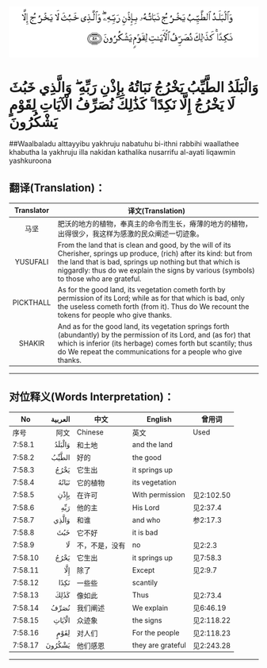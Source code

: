 ![007:058](images/007_058.gif)

# وَالْبَلَدُ الطَّيِّبُ يَخْرُجُ نَبَاتُهُ بِإِذْنِ رَبِّهِ ۖ وَالَّذِي خَبُثَ لَا يَخْرُجُ إِلَّا نَكِدًا ۚ كَذَٰلِكَ نُصَرِّفُ الْآيَاتِ لِقَوْمٍ يَشْكُرُونَ 

##Waalbaladu alttayyibu yakhruju nabatuhu bi-ithni rabbihi waallathee khabutha la yakhruju illa nakidan kathalika nusarrifu al-ayati liqawmin yashkuroona 

## 翻译(Translation)：

| Translator | 译文(Translation)                                            |
| :--------: | ------------------------------------------------------------ |
|    马坚    | 肥沃的地方的植物，奉真主的命令而生长，瘠薄的地方的植物，出得很少，我这样为感激的民众阐述一切迹象。 |
|  YUSUFALI  | From the land that is clean and good, by the will of its Cherisher, springs up produce, (rich) after its kind: but from the land that is bad, springs up nothing but that which is niggardly: thus do we explain the signs by various (symbols) to those who are grateful. |
| PICKTHALL  | As for the good land, its vegetation cometh forth by permission of its Lord; while as for that which is bad, only the useless cometh forth (from it). Thus do We recount the tokens for people who give thanks. |
|   SHAKIR   | And as for the good land, its vegetation springs forth (abundantly) by the permission of its Lord, and (as for) that which is inferior (its herbage) comes forth but scantily; thus do We repeat the communications for a people who give thanks. |

---

## 对位释义(Words Interpretation)：

| No   | العربية | 中文    | English | 曾用词 |
| ---- | ------: | ------- | ------- | ------ |
| 序号 |    阿文 | Chinese | 英文    | Used   |
| 7:58.1  | وَالْبَلَدُ | 和土地         | and the land      |            |
| 7:58.2  | الطَّيِّبُ  | 好的           | the good          |            |
| 7:58.3  | يَخْرُجُ   | 它生出         | it springs up     |            |
| 7:58.4  | نَبَاتُهُ  | 它的植物       | its vegetation    |            |
| 7:58.5  | بِإِذْنِ   | 在许可         | With permission   | 见2:102.50 |
| 7:58.6  | رَبِّهِ    | 他的主         | His Lord          | 见2:37.4   |
| 7:58.7  | وَالَّذِي  | 和谁           | and who           | 参2:17.3   |
| 7:58.8  | خَبُثَ    | 它不好         | it is bad         |            |
| 7:58.9  | لَا     | 不，不是，没有 | no                | 见2:2.3    |
| 7:58.10 | يَخْرُجُ   | 它生出         | it springs up     | 见7:58.3   |
| 7:58.11 | إِلَّا    | 除了           | Except            | 见2:9.7    |
| 7:58.12 | نَكِدًا   | 一些些         | scantily          |            |
| 7:58.13 | كَذَٰلِكَ   | 像如此         | Thus              | 见2:73.4   |
| 7:58.14 | نُصَرِّفُ   | 我们阐述       | We explain        | 见6:46.19  |
| 7:58.15 | الْآيَاتِ | 众迹象         | the signs         | 见2:118.22 |
| 7:58.16 | لِقَوْمٍ   | 对人们         | For the people    | 见2:118.23 |
| 7:58.17 | يَشْكُرُونَ | 他们感恩       | they are grateful | 见2:243.28 |

---
